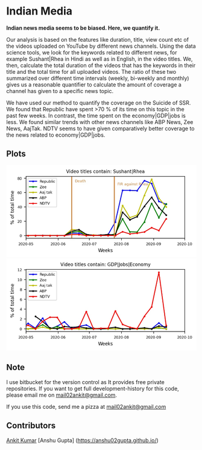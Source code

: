 # Indian Media
**Indian news media seems to be biased. Here, we quantify it.**

Our analysis is based on the features like duration, title, view count etc of the videos uploaded on YouTube by
different news channels. Using the data science tools, we look for the keywords related to different news, for example
Sushant|Rhea in Hindi as well as in English, in the video titles. We, then, calculate the total duration of the videos
that has the keywords in their title and the total time for all uploaded videos. The ratio of these two summarized over
different time intervals (weekly, bi-weekly and monthly) gives us a reasonable quantifier to calculate the amount of
coverage a channel has given to a specific news topic.

We have used our method to quantify the coverage on the Suicide of SSR. We found that Republic have spent >70 % of
its time on this topic in the past few weeks. In contrast, the time spent on the  economy|GDP|jobs is less.
We found similar trends with other news channels like ABP News, Zee News, AajTak. NDTV seems to have given comparatively
better coverage to the news related to economy|GDP|jobs.

## Plots
![](SSR_coverage.jpg )
![](economy_coverage.jpg )

## Note
I use bitbucket for the version control as It provides free private repositories. If you want to get full development-history for this code, please email me on mail02ankit@gmail.com.

If you use this code, send me a pizza at mail02ankit@gmail.com

## Contributors
[Ankit Kumar](https://mail02ankit.github.io/)
[Anshu Gupta] (https://anshu02gupta.github.io/)
